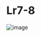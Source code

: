 # Lr7-8
![image](https://user-images.githubusercontent.com/113889753/222916169-a263673f-53f4-44a4-aa5f-f52a6962ef78.png)
